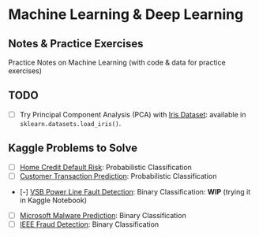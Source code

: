 # Machine Learning & Deep Learning
## Notes & Practice Exercises
Practice Notes on Machine Learning (with code &amp; data for practice exercises)

## TODO
- [ ] Try Principal Component Analysis (PCA) with [Iris Dataset](https://www.kaggle.com/datasets/uciml/iris): available in `sklearn.datasets.load_iris()`.

## Kaggle Problems to Solve
- [ ] [Home Credit Default Risk](https://www.kaggle.com/c/home-credit-default-risk): Probabilistic Classification
- [ ] [Customer Transaction Prediction](https://www.kaggle.com/c/santander-customer-transaction-prediction): Probabilistic Classification
- [-] [VSB Power Line Fault Detection](https://www.kaggle.com/c/vsb-power-line-fault-detection): Binary Classification: **WIP** (trying it in Kaggle Notebook)
- [ ] [Microsoft Malware Prediction](https://www.kaggle.com/c/microsoft-malware-prediction): Binary Classification
- [ ] [IEEE Fraud Detection](https://www.kaggle.com/c/ieee-fraud-detection): Binary Classification